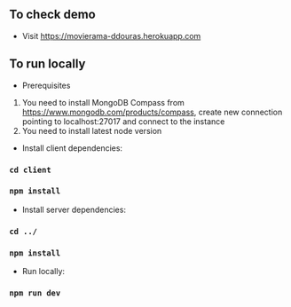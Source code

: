 ## To check demo

- Visit https://movierama-ddouras.herokuapp.com


## To run locally

- Prerequisites 
 1) You need to install MongoDB Compass from https://www.mongodb.com/products/compass, create new connection pointing to localhost:27017 and connect to the instance
 2) You need to install latest node version

- Install client dependencies:

### `cd client`
### `npm install`

- Install server dependencies:

### `cd ../`
### `npm install`

- Run locally:
### `npm run dev`

